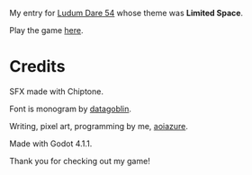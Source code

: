 My entry for [Ludum Dare 54](https://ldjam.com/events/ludum-dare/54) whose theme was **Limited Space**.

Play the game [here](https://aoiazure.itch.io/out-of-memory).

# Credits

SFX made with Chiptone.

Font is monogram by [datagoblin](https://datagoblin.itch.io/).

Writing, pixel art, programming by me, [aoiazure](https://aoiazure.itch.io/).

Made with Godot 4.1.1.

Thank you for checking out my game!
